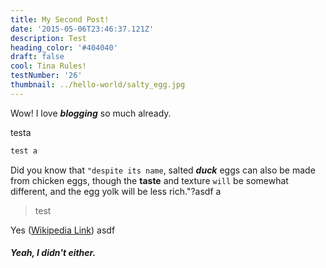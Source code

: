```yaml
---
title: My Second Post!
date: '2015-05-06T23:46:37.121Z'
description: Test
heading_color: '#404040'
draft: false
cool: Tina Rules!
testNumber: '26'
thumbnail: ../hello-world/salty_egg.jpg
---
```

Wow! I love _**blogging**_ so much already.

testa

```javascript
test a 
```

Did you know that `"despite its name`, salted _**duck**_ eggs can also be made from chicken eggs, though the **taste** and texture `will` be somewhat different, and the egg yolk will be less rich."?asdf a

> test

Yes ([Wikipedia Link](http://en.wikipedia.org/wiki/Salted_duck_egg)) asdf

##### Yeah, I didn't either.